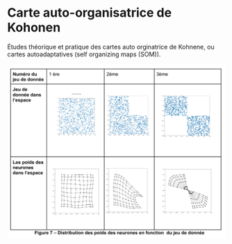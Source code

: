 # Carte auto-organisatrice de Kohonen

Études théorique et pratique des cartes auto orginatrice de Kohnene, ou cartes autoadaptatives (self organizing maps (SOM)).

![alt Illustration](https://github.com/TheoriginalMMM/Unsepervised-learning-Kohnen-Card/blob/main/Kohnene_illustration.png?raw=true)



